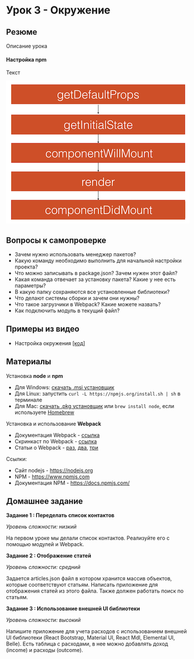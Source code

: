 # Урок 3 - Окружение

## Резюме

Описание урока

#### Настройка npm

Текст

![Инициализация компонента (первый render)](/02-deep-in-components/images/001.png)

## Вопросы к самопроверке

 - Зачем нужно использовать менеджер пакетов?
 - Какую команду необходимо выполнить для начальной настройки проекта?
 - Что можно записывать в package.json? Зачем нужен этот файл?
 - Какая команда отвечает за установку пакета? Какие у нее есть параметры?
 - В какую папку сохраняются все установленные библиотеки?
 - Что делают системы сборки и зачем они нужны?
 - Что такое загрузчики в Webpack? Какие можете назвать?
 - Как подключить модуль в текущий файл?

## Примеры из видео

 - Настройка окружения [[код]](/03-environment/00-packages-and-build)

## Материалы

Установка **node** и **npm**

 - Для Windows: [скачать .msi установщик](https://nodejs.org/en/download)
 - Для Linux: запустить ```curl -L https://npmjs.org/install.sh | sh``` в терминале
 - Для Mac: [скачать .pkg установщик](https://nodejs.org/en/download) или ```brew install node```, если используете [Homebrew](http://brew.sh/)

Установка и использование **Webpack**

 - Документация Webpack - [ссылка](https://webpack.github.io)
 - Cкринкаст по Webpack - [ссылка](http://learn.javascript.ru/screencast/webpack)
 - Статьи о Webpack - [раз](http://frontender.info/packing-the-web-like-a-boss/), [два](https://habrahabr.ru/post/245991/), [три](https://habrahabr.ru/company/Voximplant/blog/270593/)

Cсылки:
 - Сайт nodejs - https://nodejs.org
 - NPM - https://www.npmjs.com
 - Документация NPM - https://docs.npmjs.com/

## Домашнее задание

**Задание 1 : Переделать список контактов**

_Уровень сложности: низкий_

На первом уроке мы делали список контактов. Реализуйте его с помощью модулей и Webpack.

**Задание 2 : Отображение статей**

_Уровень сложности: средний_

Задается articles.json файл в котором хранится массив объектов, которые соответствуют статьям. Написать приложение для отображения статей из этого файла. Также должен работать поиск по статьям.

**Задание 3 : Использование внешней UI библиотеки**

_Уровень сложности: высокий_

Напишите приложение для учета расходов с использованием внешней UI библиотеки (React Bootstrap, Material UI, React Mdl, Elemental UI, Belle). Есть таблица с расходами, в нее можно добавлять доход (income) и расходы (outcome).

